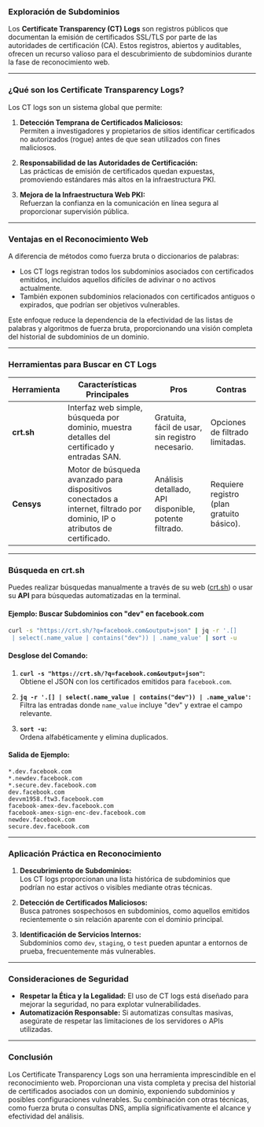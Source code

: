 ### **Exploración de Subdominios**

Los **Certificate Transparency (CT) Logs** son registros públicos que documentan la emisión de certificados SSL/TLS por parte de las autoridades de certificación (CA). Estos registros, abiertos y auditables, ofrecen un recurso valioso para el descubrimiento de subdominios durante la fase de reconocimiento web.

---

### **¿Qué son los Certificate Transparency Logs?**

Los CT logs son un sistema global que permite:

1. **Detección Temprana de Certificados Maliciosos:**  
    Permiten a investigadores y propietarios de sitios identificar certificados no autorizados (rogue) antes de que sean utilizados con fines maliciosos.
    
2. **Responsabilidad de las Autoridades de Certificación:**  
    Las prácticas de emisión de certificados quedan expuestas, promoviendo estándares más altos en la infraestructura PKI.
    
3. **Mejora de la Infraestructura Web PKI:**  
    Refuerzan la confianza en la comunicación en línea segura al proporcionar supervisión pública.
    

---

### **Ventajas en el Reconocimiento Web**

A diferencia de métodos como fuerza bruta o diccionarios de palabras:

- Los CT logs registran todos los subdominios asociados con certificados emitidos, incluidos aquellos difíciles de adivinar o no activos actualmente.
- También exponen subdominios relacionados con certificados antiguos o expirados, que podrían ser objetivos vulnerables.

Este enfoque reduce la dependencia de la efectividad de las listas de palabras y algoritmos de fuerza bruta, proporcionando una visión completa del historial de subdominios de un dominio.

---

### **Herramientas para Buscar en CT Logs**

|**Herramienta**|**Características Principales**|**Pros**|**Contras**|
|---|---|---|---|
|**crt.sh**|Interfaz web simple, búsqueda por dominio, muestra detalles del certificado y entradas SAN.|Gratuita, fácil de usar, sin registro necesario.|Opciones de filtrado limitadas.|
|**Censys**|Motor de búsqueda avanzado para dispositivos conectados a internet, filtrado por dominio, IP o atributos de certificado.|Análisis detallado, API disponible, potente filtrado.|Requiere registro (plan gratuito básico).|

---

### **Búsqueda en crt.sh**

Puedes realizar búsquedas manualmente a través de su web ([crt.sh](https://crt.sh)) o usar su **API** para búsquedas automatizadas en la terminal.

#### **Ejemplo: Buscar Subdominios con "dev" en facebook.com**

```bash
curl -s "https://crt.sh/?q=facebook.com&output=json" | jq -r '.[]
 | select(.name_value | contains("dev")) | .name_value' | sort -u
```

#### **Desglose del Comando:**

1. **`curl -s "https://crt.sh/?q=facebook.com&output=json"`:**  
    Obtiene el JSON con los certificados emitidos para `facebook.com`.
    
2. **`jq -r '.[] | select(.name_value | contains("dev")) | .name_value'`:**  
    Filtra las entradas donde `name_value` incluye "dev" y extrae el campo relevante.
    
3. **`sort -u`:**  
    Ordena alfabéticamente y elimina duplicados.
    

#### **Salida de Ejemplo:**

```plaintext
*.dev.facebook.com
*.newdev.facebook.com
*.secure.dev.facebook.com
dev.facebook.com
devvm1958.ftw3.facebook.com
facebook-amex-dev.facebook.com
facebook-amex-sign-enc-dev.facebook.com
newdev.facebook.com
secure.dev.facebook.com
```

---

### **Aplicación Práctica en Reconocimiento**

1. **Descubrimiento de Subdominios:**  
    Los CT logs proporcionan una lista histórica de subdominios que podrían no estar activos o visibles mediante otras técnicas.
    
2. **Detección de Certificados Maliciosos:**  
    Busca patrones sospechosos en subdominios, como aquellos emitidos recientemente o sin relación aparente con el dominio principal.
    
3. **Identificación de Servicios Internos:**  
    Subdominios como `dev`, `staging`, o `test` pueden apuntar a entornos de prueba, frecuentemente más vulnerables.
    

---

### **Consideraciones de Seguridad**

- **Respetar la Ética y la Legalidad:** El uso de CT logs está diseñado para mejorar la seguridad, no para explotar vulnerabilidades.
- **Automatización Responsable:** Si automatizas consultas masivas, asegúrate de respetar las limitaciones de los servidores o APIs utilizadas.

---

### **Conclusión**

Los Certificate Transparency Logs son una herramienta imprescindible en el reconocimiento web. Proporcionan una vista completa y precisa del historial de certificados asociados con un dominio, exponiendo subdominios y posibles configuraciones vulnerables. Su combinación con otras técnicas, como fuerza bruta o consultas DNS, amplía significativamente el alcance y efectividad del análisis.